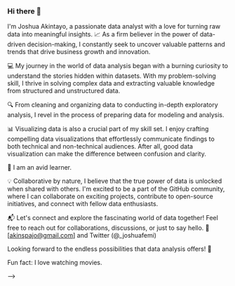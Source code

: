 ### Hi there 👋

I'm Joshua Akintayo, a passionate data analyst with a love for turning raw data into meaningful insights. 📈 As a firm believer in the power of data-driven decision-making, I constantly seek to uncover valuable patterns and trends that drive business growth and innovation.

💻 My journey in the world of data analysis began with a burning curiosity to understand the stories hidden within datasets. With my problem-solving skill, I thrive in solving complex data and extracting valuable knowledge from structured and unstructured data.

🔍 From cleaning and organizing data to conducting in-depth exploratory analysis, I revel in the process of preparing data for modeling and analysis. 

📊 Visualizing data is  also a crucial part of my skill set. I enjoy crafting compelling data visualizations that effortlessly communicate findings to both technical and non-technical audiences. After all, good data visualization can make the difference between confusion and clarity.

🌱 I am an avid learner.

💡 Collaborative by nature, I believe that the true power of data is unlocked when shared with others. I'm excited to be a part of the GitHub community, where I can collaborate on exciting projects, contribute to open-source initiatives, and connect with fellow data enthusiasts.


📬 Let's connect and explore the fascinating world of data together! Feel free to reach out for collaborations, discussions, or just to say hello. 📧 [akinspajo@gmail.com] and Twitter (@_joshuafemi)

Looking forward to the endless possibilities that data analysis offers! 🚀

Fun fact: I love watching movies.

-->
